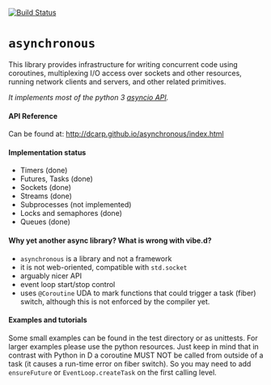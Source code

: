 [![Build Status](https://travis-ci.org/dcarp/asynchronous.png?branch=master)](https://travis-ci.org/dcarp/asynchronous)

# `asynchronous`
This library provides infrastructure for writing concurrent code using coroutines, multiplexing I/O access over sockets and other resources, running network clients and servers, and other related primitives.

*It implements most of the python 3 [asyncio API](https://docs.python.org/3/library/asyncio.html).*

#### API Reference
Can be found at: http://dcarp.github.io/asynchronous/index.html

#### Implementation status
* Timers (done)
* Futures, Tasks (done)
* Sockets (done)
* Streams (done)
* Subprocesses (not implemented)
* Locks and semaphores (done)
* Queues (done)

#### Why yet another async library? What is wrong with vibe.d?
* `asynchronous` is a library and not a framework
* it is not web-oriented, compatible with `std.socket`
* arguably nicer API
* event loop start/stop control
* uses `@Coroutine` UDA to mark functions that could trigger a task (fiber) switch, although this is not enforced by the compiler yet.

#### Examples and tutorials
Some small examples can be found in the test directory or as unittests.
For larger examples please use the python resources. Just keep in mind that in contrast with Python in D a coroutine MUST NOT be called from outside of a task (it causes a run-time error on fiber switch). So you may need to add `ensureFuture` or `EventLoop.createTask` on the first calling level.
